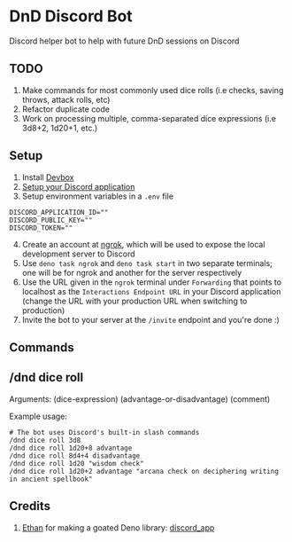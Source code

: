 # DnD Discord Bot

Discord helper bot to help with future DnD sessions on Discord

## TODO

1. Make commands for most commonly used dice rolls (i.e checks, saving throws, attack rolls, etc)
2. Refactor duplicate code
3. Work on processing multiple, comma-separated dice expressions (i.e 3d8+2, 1d20+1, etc.)

## Setup

1. Install [Devbox](https://github.com/jetify-com/devbox)
2. [Setup your Discord application](https://discord.com/developers/docs/intro)
3. Setup environment variables in a `.env` file

```
DISCORD_APPLICATION_ID=""
DISCORD_PUBLIC_KEY=""
DISCORD_TOKEN=""
```

4. Create an account at [ngrok](https://ngrok.com/), which will be used to expose the local development server to Discord
5. Use `deno task ngrok` and `deno task start` in two separate terminals; one will be for ngrok and another for the server respectively
6. Use the URL given in the `ngrok` terminal under `Forwarding` that points to localhost as the `Interactions Endpoint URL` in your Discord application (change the URL with your production URL when switching to production)
7. Invite the bot to your server at the `/invite` endpoint and you're done :)

## Commands

## /dnd dice roll

Arguments: (dice-expression) (advantage-or-disadvantage) (comment)

Example usage:

```
# The bot uses Discord's built-in slash commands
/dnd dice roll 3d8
/dnd dice roll 1d20+8 advantage
/dnd dice roll 8d4+4 disadvantage
/dnd dice roll 1d20 "wisdom check"
/dnd dice roll 1d20+2 advantage "arcana check on deciphering writing in ancient spellbook"
```

## Credits

1. [Ethan](https://github.com/EthanThatOneKid) for making a goated Deno library: [discord_app](https://github.com/EthanThatOneKid/discord_app)
